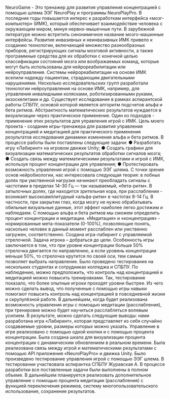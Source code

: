   NeuroGame - Это тренажер для развития управления концентрацией с помощью шлема ЭЭГ NeuroPlay и программы NeuroPlayPro.
  В последние годы повышается интерес к разработкам интерфейса «мозг-компьютер» (ИМК), который обеспечивает взаимодействие человека с окружающим миром, минуя нервно-мышечные пути. В зарубежной литературе можно встретить синонимичное название мозго-машинные интерфейсы. 
  Развитие инвазивных и неинвазивных ИМК привело к созданию технологии, включающей множество разнообразных приборов, регистрирующих сигналы мозговой активности, а также программные средства для их обработки с конечной целью классификации состояний мозга или воображаемых команд, которые могут быть использованы для нейрореабилитации или нейроуправления. Системы нейрореабилитации на основе ИМК вселили надежду пациентам, страдающим двигательными нарушениями. Несколько исследовательских групп разработали технологии нейроуправления на основе ИМК, например, для управления инвалидными колясками, роботизированными руками, экзоскелетами и др. 
  Существует исследование в рамках аспирантской работы СПБПУ, основой которой является алгоритм подсчетов альфа и бета ритмов. Абстрактность математических результатов нуждается в визуализации через практическое применение. Один из подходов - применение этих результатов для управления игрой с ИМК.
  Цель моего проекта - создание игры-тренажера для развития управления концентрацией и медитацией для практического применения результатов исследования динамики изменения альфа и бета ритмов. 
  В процессе работы были поставлены следующие задачи: 
  ● Разработать игру «Лабиринт» на игровом движке Unity; 
  ● Создать графики для визуализации математических результатов обработки сигналов мозга; 
  ● Создать связь между математическими результатами и игрой с ИМК, используя процент концентрации для управления; 
  ● Протестировать возможность управления игрой с помощью ЭЭГ шлема. 
  С точки зрения основ нейробиологии, нас интересовала следующая теория: в лобных долях при умственной нагрузке начинают преобладать сигналы с частотами в пределах 14-30 Гц — так называемый, «бета-ритм». В затылочных долях, где находится зрительная кора, при расслаблении - возникает высокоамплитудный «альфа-ритм» в частотах 8-14 Гц. В частности, при закрытии глаз, когда мозгу не нужно обрабатывать обильные визуальные данные, этот эффект наиболее легко достижим и наблюдаем. 
  С помощью альфа и бета ритмов мы сможем определить процент концентрации и медитации. «Медитация» и «концентрация» - нормированные мета-показатели (0-100%), позволяющие понять, насколько человек в данный момент расслаблен или умственно загружен, соответственно. Создана игра-лабиринт с управляемой стрелочкой. Задача игрока – добраться до цели. Особенность игры заключается в том, что при уровне концентрации больше 50% стрелочка двигается по направлению, а если уровень концентрации меньше 50%, то стрелочка крутится по своей оси, тем самым позволяет выбрать направление. 
  Было проведено тестирование на нескольких студентах и сотрудниках колледжа и СПБПУ. По наблюдению, можно предположить, что контроль над концентрацией и медитацией можно повысить тренировками. Так, тестирование показало, что более опытные игроки проходят уровни быстрее. Из чего можно сделать вывод, что полученные с помощью игры навыки помогают повысить контроль над концентрацией в повседневной жизни и скрупулёзной работе. В дальнейшем, когда будет реализована возможность управления игры с помощью медитации (расслабления), при тренировке можно будет научиться расслабляться волевым усилием. 
  В результате, можно сделать следующие выводы: нами разработана игра «Лабиринт», которая представляет из себя случайно создаваемые уровни, размеры которых можно указать. Управление в игре реализовано с помощью одной кнопки и с помощью процента концентрации. 
  Была создана шкала для визуализации процента концентрации с динамическим обновлением в реальном времени. 
  Была реализована связь между игрой и математическими результатами с помощью API приложения «NeuroPlayPro» и движка Unity. 
  Было произведено тестирование управления игрой с помощью ЭЭГ шлема. В тестировании участвовала аспирантка СПБПУ Журавская А. 
  В процессе разработки все поставленные задачи были выполнены в полном объеме. В дальнейшем планируется реализовать дополнительное управление с помощью процента медитации (расслабления) с функцией переключения режимов, систему многопользовательского использования, сохранение результатов.

